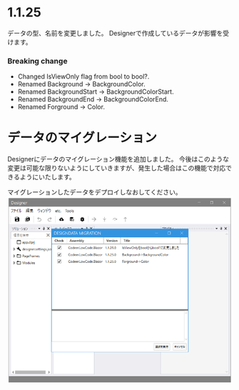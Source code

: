 # 1.1.25

データの型、名前を変更しました。
Designerで作成しているデータが影響を受けます。

### Breaking change
- Changed IsViewOnly flag from bool to bool?.
- Renamed Background -> BackgroundColor.
- Renamed BackgroundStart -> BackgroundColorStart.
- Renamed BackgroundEnd -> BackgroundColorEnd.
- Renamed Forground -> Color.

# データのマイグレーション
Designerにデータのマイグレーション機能を追加しました。
今後はこのような変更は可能な限りないようにしていきますが、発生した場合はこの機能で対応できるようにいたします。

マイグレーションしたデータをデプロイしなおしてください。
![マイグレーション](images/1.1.25/1.png)



